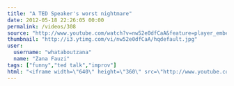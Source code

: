 ```yaml
---
title: "A TED Speaker's worst nightmare"
date: 2012-05-18 22:26:05 00:00
permalink: /videos/308
source: "http://www.youtube.com/watch?v=nw52e0dfCaA&feature=player_embedded"
thumbnail: "http://i3.ytimg.com/vi/nw52e0dfCaA/hqdefault.jpg"
user:
  username: "whataboutzana"
  name: "Zana Fauzi"
tags: ["funny","ted talk","improv"]
html: "<iframe width=\"640\" height=\"360\" src=\"http://www.youtube.com/embed/nw52e0dfCaA?wmode=transparent&fs=1&feature=oembed\" frameborder=\"0\" allowfullscreen></iframe>"
---
```


